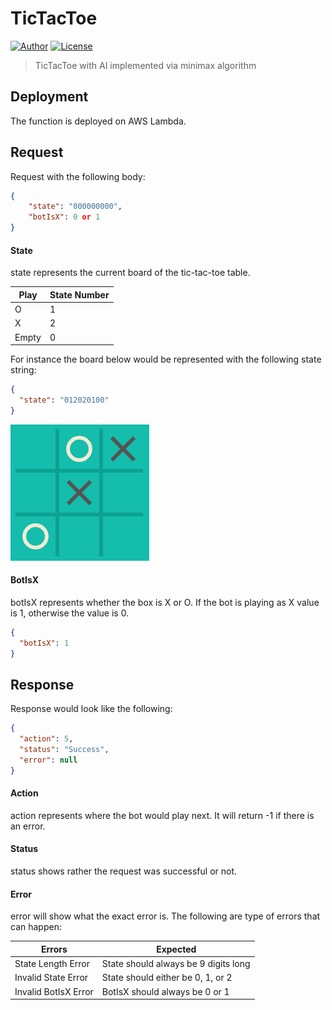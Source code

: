 # TicTacToe

[![Author](https://img.shields.io/badge/author-hwhang0917-green?style=flat)](https://github.com/hwhang0917/tictactoe)
[![License](https://img.shields.io/github/license/hwhang0917/tictactoe)](https://github.com/hwhang0917/tictactoe/blob/master/LICENSE)

> TicTacToe with AI implemented via minimax algorithm

## Deployment

The function is deployed on AWS Lambda.

## Request

Request with the following body:

```json
{
    "state": "000000000",
    "botIsX": 0 or 1
}
```

#### State

state represents the current board of the tic-tac-toe table.

| Play  | State Number |
| ----- | ------------ |
| O     | 1            |
| X     | 2            |
| Empty | 0            |

For instance the board below would be represented with the following state string:

```json
{
  "state": "012020100"
}
```

![](assets\012020100.png)

#### BotIsX

botIsX represents whether the box is X or O. If the bot is playing as X value is 1, otherwise the value is 0.

```json
{
  "botIsX": 1
}
```

## Response

Response would look like the following:

```json
{
  "action": 5,
  "status": "Success",
  "error": null
}
```

#### Action

action represents where the bot would play next. It will return -1 if there is an error.

#### Status

status shows rather the request was successful or not.

#### Error

error will show what the exact error is.
The following are type of errors that can happen:

| Errors               | Expected                             |
| -------------------- | ------------------------------------ |
| State Length Error   | State should always be 9 digits long |
| Invalid State Error  | State should either be 0, 1, or 2    |
| Invalid BotIsX Error | BotIsX should always be 0 or 1       |
